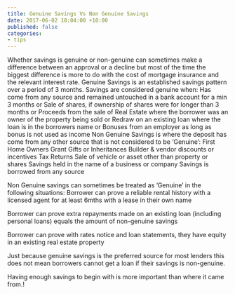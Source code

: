 ```yaml
---
title: Genuine Savings Vs Non Genuine Savings
date: 2017-06-02 18:04:00 +10:00
published: false
categories:
- tips
---
```


Whether savings is genuine or non-genuine can sometimes make a difference between an approval or a decline but most of the time the biggest difference is more to do with the cost of mortgage insurance and the relevant interest rate.
Genuine Savings is an established savings pattern over a period of 3 months.  Savings are considered genuine when:
Has come from any source and remained untouched in a bank account for a min 3 months or
Sale of shares, if ownership of shares were for longer than 3 months or
Proceeds from the sale of Real Estate where the borrower was an owner of the property being sold or
Redraw on an existing loan where the loan is in the borrowers name or
Bonuses from an employer as long as bonus is not used as income
Non Genuine Savings is where the deposit has come from any other source that is not considered to be ‘Genuine’:
First Home Owners Grant
Gifts or Inheritances
Builder & vendor discounts or incentives
Tax Returns
Sale of vehicle or asset other than property or shares
Savings held in the name of a business or company
Savings is borrowed from any source

Non Genuine savings can sometimes be treated as ‘Genuine’ in the following situations:
Borrower can prove a reliable rental history with a licensed agent for at least 6mths with a lease in their own name

Borrower can prove extra repayments made on an existing loan (including personal loans) equals the amount of non-genuine savings

Borrower can prove with rates notice and loan statements, they have equity in an existing real estate property

Just because genuine savings is the preferred source for most lenders this does not mean borrowers cannot get a loan if their savings is non-genuine.

Having enough savings to begin with is more important than where it came from.!